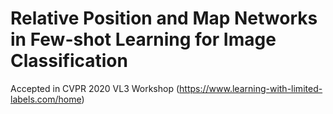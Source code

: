 # Relative Position and Map Networks in Few-shot Learning for Image Classification
Accepted in CVPR 2020 VL3 Workshop (https://www.learning-with-limited-labels.com/home)

